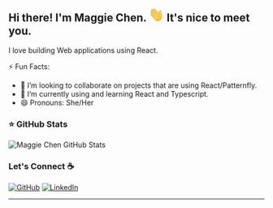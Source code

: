## Hi there! I'm Maggie Chen. <img src="https://raw.githubusercontent.com/ABSphreak/ABSphreak/master/gifs/Hi.gif" width="30px"> It's nice to meet you.

I love building Web applications using React.

⚡ Fun Facts:
- 👯 I’m looking to collaborate on projects that are using React/Patternfly.
- 🌱 I’m currently using and learning React and Typescript.
- 😄 Pronouns: She/Her

 ### ⭐ GitHub Stats

 <p> 
    <img src="https://github-readme-stats.vercel.app/api?username=chenz4027&count_private=true&show_icons=true&theme=default&line" alt="Maggie Chen GitHub Stats" width="420"/> 
 </p>

### Let's Connect :coffee:
<p align="left">
	<a href="https://github.com/chenz4027"><img src="https://img.icons8.com/bubbles/50/000000/github.png" alt="GitHub"/></a>
	<a href="https://www.linkedin.com/in/zhixian-maggie-chen-596958118/"><img src="https://img.icons8.com/bubbles/50/000000/linkedin.png" alt="LinkedIn"/></a>
</p>

-----

<!--
**chenz4027/chenz4027** is a ✨ _special_ ✨ repository because its `README.md` (this file) appears on your GitHub profile.

Here are some ideas to get you started:

- 🔭 I’m currently working on ...
- 🌱 I’m currently learning ...
- 👯 I’m looking to collaborate on ...
- 🤔 I’m looking for help with ...
- 💬 Ask me about ...
- 📫 How to reach me: ...
- 😄 Pronouns: ...
- ⚡ Fun fact: ...
-->
